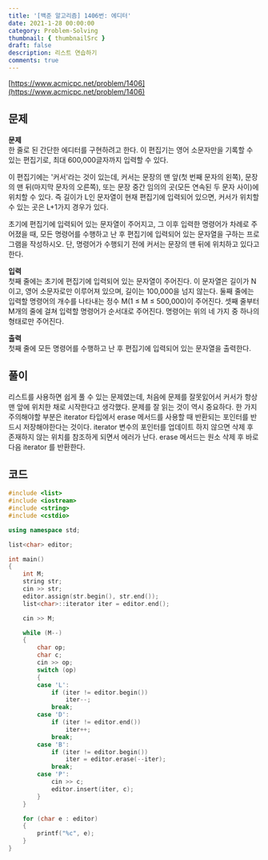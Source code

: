 ```yaml
---
title: '[백준 알고리즘] 1406번: 에디터'
date: 2021-1-28 00:00:00
category: Problem-Solving
thumbnail: { thumbnailSrc }
draft: false
description: 리스트 연습하기
comments: true
---
```


[https://www.acmicpc.net/problem/1406](https://www.acmicpc.net/problem/1406)

## 문제

**문제**<br>
한 줄로 된 간단한 에디터를 구현하려고 한다. 이 편집기는 영어 소문자만을 기록할 수 있는 편집기로, 최대 600,000글자까지 입력할 수 있다.

이 편집기에는 '커서'라는 것이 있는데, 커서는 문장의 맨 앞(첫 번째 문자의 왼쪽), 문장의 맨 뒤(마지막 문자의 오른쪽), 또는 문장 중간 임의의 곳(모든 연속된 두 문자 사이)에 위치할 수 있다. 즉 길이가 L인 문자열이 현재 편집기에 입력되어 있으면, 커서가 위치할 수 있는 곳은 L+1가지 경우가 있다.

초기에 편집기에 입력되어 있는 문자열이 주어지고, 그 이후 입력한 명령어가 차례로 주어졌을 때, 모든 명령어를 수행하고 난 후 편집기에 입력되어 있는 문자열을 구하는 프로그램을 작성하시오. 단, 명령어가 수행되기 전에 커서는 문장의 맨 뒤에 위치하고 있다고 한다.

**입력**<br>
첫째 줄에는 초기에 편집기에 입력되어 있는 문자열이 주어진다. 이 문자열은 길이가 N이고, 영어 소문자로만 이루어져 있으며, 길이는 100,000을 넘지 않는다. 둘째 줄에는 입력할 명령어의 개수를 나타내는 정수 M(1 ≤ M ≤ 500,000)이 주어진다. 셋째 줄부터 M개의 줄에 걸쳐 입력할 명령어가 순서대로 주어진다. 명령어는 위의 네 가지 중 하나의 형태로만 주어진다.

**출력**<br>
첫째 줄에 모든 명령어를 수행하고 난 후 편집기에 입력되어 있는 문자열을 출력한다.

## 풀이

리스트를 사용하면 쉽게 풀 수 있는 문제였는데, 처음에 문제를 잘못잀어서 커서가 항상 맨 앞에 위치한 채로 시작한다고 생각했다. 문제를 잘 읽는 것이 역시 중요하다. 한 가지 주의해야할 부분은 iterator 타입에서 erase 메서드를 사용할 때 반환되는 포인터를 반드시 저장해야한다는 것이다. iterator 변수의 포인터를 업데이트 하지 않으면 삭제 후 존재하지 않는 위치를 참조하게 되면서 에러가 난다. erase 메서드는 원소 삭제 후 바로 다음 iterator 를 반환한다.

## 코드

```cpp
#include <list>
#include <iostream>
#include <string>
#include <cstdio>

using namespace std;

list<char> editor;

int main()
{
    int M;
    string str;
    cin >> str;
    editor.assign(str.begin(), str.end());
    list<char>::iterator iter = editor.end();

    cin >> M;

    while (M--)
    {
        char op;
        char c;
        cin >> op;
        switch (op)
        {
        case 'L':
            if (iter != editor.begin())
                iter--;
            break;
        case 'D':
            if (iter != editor.end())
                iter++;
            break;
        case 'B':
            if (iter != editor.begin())
                iter = editor.erase(--iter);
            break;
        case 'P':
            cin >> c;
            editor.insert(iter, c);
        }
    }

    for (char e : editor)
    {
        printf("%c", e);
    }
}
```
